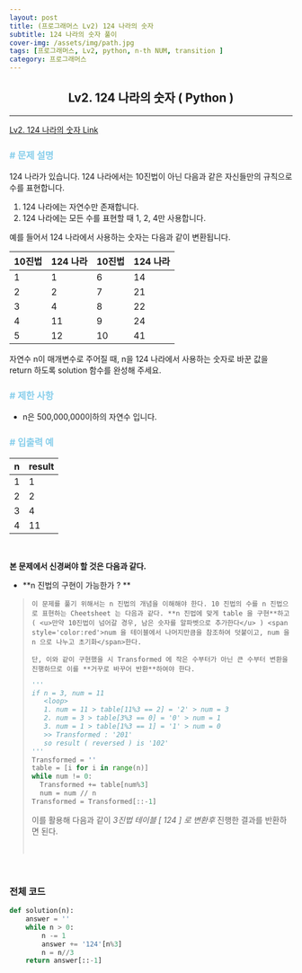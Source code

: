 ```yaml
---
layout: post
title: (프로그래머스 Lv2) 124 나라의 숫자
subtitle: 124 나라의 숫자 풀이
cover-img: /assets/img/path.jpg
tags: [프로그래머스, Lv2, python, n-th NUM, transition ]
category: 프로그래머스
---
```


<center>
  <h2>
    Lv2. 124 나라의 숫자 ( Python )
  </h2>
</center>

---

[Lv2. 124 나라의 숫자 Link](https://programmers.co.kr/learn/courses/30/lessons/12899)

### <span style="color:skyblue"># 문제 설명</span>

124 나라가 있습니다. 124 나라에서는 10진법이 아닌 다음과 같은 자신들만의 규칙으로 수를 표현합니다.

1. 124 나라에는 자연수만 존재합니다.
2. 124 나라에는 모든 수를 표현할 때 1, 2, 4만 사용합니다.

예를 들어서 124 나라에서 사용하는 숫자는 다음과 같이 변환됩니다.

| 10진법 | 124 나라 | 10진법 | 124 나라 |
| ------ | -------- | ------ | -------- |
| 1      | 1        | 6      | 14       |
| 2      | 2        | 7      | 21       |
| 3      | 4        | 8      | 22       |
| 4      | 11       | 9      | 24       |
| 5      | 12       | 10     | 41       |

자연수 n이 매개변수로 주어질 때, n을 124 나라에서 사용하는 숫자로 바꾼 값을 return 하도록 solution 함수를 완성해 주세요.

### <span style="color:skyblue"># 제한 사항</span>

- n은 500,000,000이하의 자연수 입니다.

### <span style="color:skyblue"># 입출력 예</span>

| n    | result |
| ---- | ------ |
| 1    | 1      |
| 2    | 2      |
| 3    | 4      |
| 4    | 11     |

<br>

 **본 문제에서 신경써야 할 것은 다음과 같다.**

- **n 진법의 구현이 가능한가 ? **

>     이 문제를 풀기 위해서는 n 진법의 개념을 이해해야 한다. 10 진법의 수를 n 진법으로 표현하는 Cheetsheet 는 다음과 같다. **n 진법에 맞게 table 을 구현**하고 ( <u>만약 10진법이 넘어갈 경우, 남은 숫자를 알파벳으로 추가한다</u> ) <span style='color:red'>num 을 테이블에서 나머지만큼을 참조하여 덧붙이고, num 을 n 으로 나누고 초기화</span>한다. 
>
>     단, 이와 같이 구현했을 시 Transformed 에 작은 수부터가 아닌 큰 수부터 변환을 진행하므로 이를 **거꾸로 바꾸어 반환**하여야 한다. 
>
>    ```python
>    '''
>    if n = 3, num = 11
>    	<loop>
>    	1. num = 11 > table[11%3 == 2] = '2' > num = 3
>    	2. num = 3 > table[3%3 == 0] = '0' > num = 1
>    	3. num = 1 > table[1%3 == 1] = '1' > num = 0
>    	>> Transformed : '201'
>    	so result ( reversed ) is '102'
>    '''
>    Transformed = ''
>    table = [i for i in range(n)]
>    while num != 0:
>      Transformed += table[num%3]
>      num = num // n
>    Transformed = Transformed[::-1]
>    ```
>
>    이를 활용해 다음과 같이 *3진법 테이블 [ 124 ] 로 변환후* 진행한 결과를 반환하면 된다.
>
>    <br>

<br>

### 전체 코드

```python
def solution(n):
    answer = ''
    while n > 0:
        n -= 1
        answer += '124'[n%3]
        n = n//3
    return answer[::-1]
```